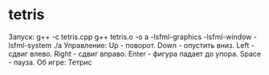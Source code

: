 # tetris
Запуск:
	g++ -c tetris.cpp 
	g++ tetris.o -o a -lsfml-graphics -lsfml-window -lsfml-system
	./a
Управление:
	Up - поворот.
	Down - опустить вниз.
	Left - сдвиг влево.
	Right - сдвиг вправо.
	Enter - фигура падает до упора.
	Space - пауза.
Об игре:
	Тетрис	
